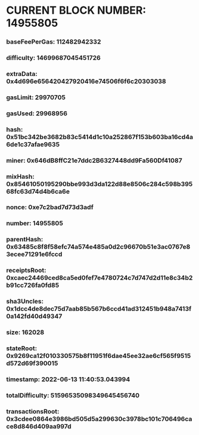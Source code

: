 # CURRENT BLOCK NUMBER: 14955805

### baseFeePerGas: 112482942332
### difficulty: 14699687045451726
### extraData: 0x4d696e656420427920416e74506f6f6c20303038
### gasLimit: 29970705
### gasUsed: 29968956
### hash: 0x51bc342be3682b83c5414d1c10a252867f153b603ba16cd4a6de1c37afae9635
### miner: 0x646dB8ffC21e7ddc2B6327448dd9Fa560Df41087
### mixHash: 0x85461050195290bbe993d3da122d88e8506c284c598b39568fc63d74d4b6ca6e
### nonce: 0xe7c2bad7d73d3adf
### number: 14955805
### parentHash: 0x63485c8f8f58efc74a574e485a0d2c96670b51e3ac0767e83ecee71291e6fccd
### receiptsRoot: 0xcaec24469ced8ca5ed0fef7e4780724c7d747d2d11e8c34b2b91cc726fa0fd85
### sha3Uncles: 0x1dcc4de8dec75d7aab85b567b6ccd41ad312451b948a7413f0a142fd40d49347
### size: 162028
### stateRoot: 0x9269ca12f010330575b8f11951f6dae45ee32ae6cf565f9515d572d69f390015
### timestamp: 2022-06-13 11:40:53.043994
### totalDifficulty: 51596535098349645456740
### transactionsRoot: 0x3cdee0864e3986bd505d5a299630c3978bc101c706496cace8d846d409aa997d
